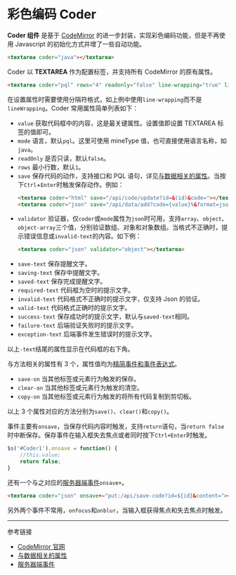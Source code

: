 # 彩色编码 Coder

**Coder 组件** 是基于 [CodeMirror](https://codemirror.net/) 的进一步封装，实现彩色编码功能，但是不再使用 Javascript 的初始化方式并增了一些自动功能。

```html
<textarea coder="java"></textarea>
```

Coder 以 **TEXTAREA** 作为配置标签，并支持所有 CodeMirror 的原有属性。

```html
<textarea coder="pql" rows="4" readonly="false" line-wrapping="true" line-numbers="true"></textarea>
```

在设置属性时需要使用分隔符格式，如上例中使用`line-wrapping`而不是`lineWrapping`。Coder 常用属性简单列表如下：

* `value` 获取代码框中的内容，这是最关键属性。设置值即设置 TEXTAREA 标签的值即可。
* `mode` 语言，默认`pql`。这里可使用 mineType 值，也可直接使用语言名称，如`java`。
* `readOnly` 是否只读，默认`false`。
* `rows` 最小行数，默认`1`。
* `save` 保存代码的动作，支持接口和 PQL 语句，详见[与数据相关的属性](/root.js/data.md)。当按下`Ctrl`+`Enter`时触发保存动作。例如：
    ```html
    <textarea coder="html" save="/api/code/update?id=&(id)&code="></textarea>
    <textarea coder="json" save="/api/data/add?code={value}%&format=json"></textarea>
    ```
* `validator` 验证器，仅`coder`或`mode`属性为`json`时可用，支持`array`、`object`、`object-array`三个值，分别验证数组、对象和对象数组。当格式不正确时，提示错误信息或`invalid-text`的内容。如下例：
    ```html
    <textarea coder="json" validator="object"></textarea>
    ```
* `save-text` 保存提醒文字。
* `saving-text` 保存中提醒文字。
* `saved-text` 保存完成提醒文字。
* `required-text` 代码框为空时的提示文字。
* `invalid-text` 代码格式不正确时的提示文字，仅支持 Json 的验证。
* `valid-text` 代码格式正确时的提示文字。
* `success-text` 保存成功时的提示文字，默认与`saved-text`相同。
* `failure-text` 后端验证失败时的提示文字。
* `exception-text` 后端事件发生错误时的提示文字。

以上`-text`结尾的属性显示在代码框的右下角。

与方法相关的属性有 3 个，属性值均为[精简事件和事件表达式](/root.js/event.md)。

* `save-on` 当其他标签或元素行为触发的保存。
* `clear-on` 当其他标签或元素行为触发的清空。
* `copy-on` 当其他标签或元素行为触发的将所有代码复制到剪切板。

以上 3 个属性对应的方法分别为`save()`、`clear()`和`copy()`。

事件主要有`onsave`，当保存代码内容时触发，支持`return`语句，当`return false`时中断保存。保存事件在输入框失去焦点或者同时按下`Ctrl+Enter`时触发。

```javascript
$s('#Coder1').onsave = function() {
    //this.value;
    return false;
}
```

还有一个与之对应的[服务器端事件](/root.js/server.md)`onsave+`。

```html
<textarea coder="json" onsave+="put:/api/save-code?id=${id}&content="></textarea>
```

另外两个事件不常用，`onfocus`和`onblur`，当输入框获得焦点和失去焦点时触发。

---
参考链接

* [CodeMirror 官网](https://codemirror.net/)
* [与数据相关的属性](/root.js/data.md)
* [服务器端事件](/root.js/server.md)